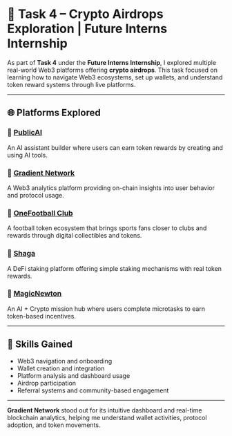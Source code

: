 # 🚀 Task 4 – Crypto Airdrops Exploration | Future Interns Internship

As part of **Task 4** under the **Future Interns Internship**, I explored multiple real-world Web3 platforms offering **crypto airdrops**. This task focused on learning how to navigate Web3 ecosystems, set up wallets, and understand token reward systems through live platforms.

---

## 🌐 Platforms Explored

### 🔹 [PublicAI](https://publicai.xyz/)
An AI assistant builder where users can earn token rewards by creating and using AI tools.

### 🔹 [Gradient Network](https://app.gradient.xyz/)
A Web3 analytics platform providing on-chain insights into user behavior and protocol usage.

### 🔹 [OneFootball Club](https://onefootball.com/)
A football token ecosystem that brings sports fans closer to clubs and rewards through digital collectibles and tokens.

### 🔹 [Shaga](https://shaga.app/)
A DeFi staking platform offering simple staking mechanisms with real token rewards.

### 🔹 [MagicNewton](https://magicnewton.xyz/)
An AI + Crypto mission hub where users complete microtasks to earn token-based incentives.

---

## 🧠 Skills Gained

- Web3 navigation and onboarding
- Wallet creation and integration
- Platform analysis and dashboard usage
- Airdrop participation
- Referral systems and community-based engagement

---

**Gradient Network** stood out for its intuitive dashboard and real-time blockchain analytics, helping me understand wallet activities, protocol adoption, and token movements.
